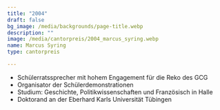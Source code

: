 ```yaml
---
title: "2004"
draft: false
bg_image: /media/backgrounds/page-title.webp
description: ""
image: /media/cantorpreis/2004_marcus_syring.webp
name: Marcus Syring
type: cantorpreis

---
```

- Schülerratssprecher mit hohem Engagement für die Reko des GCG
- Organisator der Schülerdemonstrationen
- Studium: Geschichte, Politikwissenschaften und Französisch in Halle
- Doktorand an der Eberhard Karls Universität Tübingen
